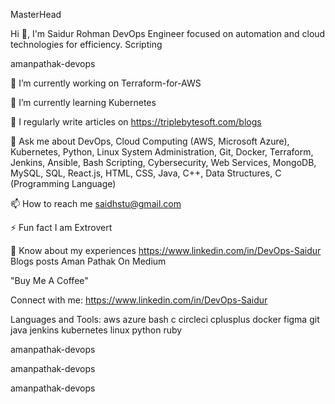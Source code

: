 
MasterHead

Hi 👋, I'm Saidur Rohman
DevOps Engineer focused on automation and cloud technologies for efficiency.
Scripting

amanpathak-devops

🔭 I’m currently working on Terraform-for-AWS

🌱 I’m currently learning Kubernetes

📝 I regularly write articles on https://triplebytesoft.com/blogs

💬 Ask me about DevOps, Cloud Computing (AWS, Microsoft Azure), Kubernetes, Python, Linux System Administration, Git, Docker, Terraform, Jenkins, Ansible, Bash Scripting, Cybersecurity, Web Services, MongoDB, MySQL, SQL, React.js, HTML, CSS, Java, C++, Data Structures, C (Programming Language)

📫 How to reach me saidhstu@gmail.com

⚡ Fun fact I am Extrovert

📄 Know about my experiences https://www.linkedin.com/in/DevOps-Saidur
Blogs posts
Aman Pathak On Medium

"Buy Me A Coffee"

Connect with me:
https://www.linkedin.com/in/DevOps-Saidur

Languages and Tools:
aws azure bash c circleci cplusplus docker figma git java jenkins kubernetes linux python ruby

amanpathak-devops

 amanpathak-devops

amanpathak-devops
